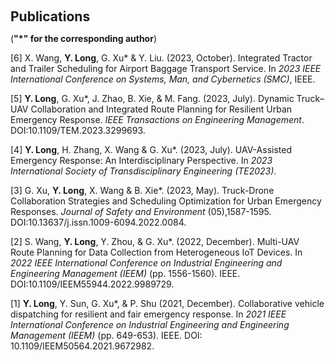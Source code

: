 <h1 id="publications"></h1>
<h2 style="margin: 60px 0px 10px;">Publications</h2>

(**"*" for the corresponding author**)


[6] X. Wang, <b>Y. Long</b>, G. Xu* & Y. Liu. (2023, October). Integrated Tractor and Trailer Scheduling for Airport Baggage Transport Service. In <i>2023 IEEE International Conference on Systems, Man, and Cybernetics (SMC)</i>, IEEE.


[5]	<b>Y. Long</b>, G. Xu*, J. Zhao, B. Xie, & M. Fang. (2023, July). Dynamic Truck–UAV Collaboration and Integrated Route Planning for Resilient Urban Emergency Response. <i>IEEE Transactions on Engineering Management</i>. DOI:10.1109/TEM.2023.3299693.


[4]	<b>Y. Long</b>, H. Zhang, X. Wang & G. Xu*. (2023, July). UAV-Assisted Emergency Response: An Interdisciplinary Perspective. In <i>2023 International Society of Transdisciplinary Engineering (TE2023)</i>.


[3]	G. Xu, <b>Y. Long</b>, X. Wang & B. Xie*. (2023, May). Truck-Drone Collaboration Strategies and Scheduling Optimization for Urban Emergency Responses. <i>Journal of Safety and Environment</i> (05),1587-1595. DOI:10.13637/j.issn.1009-6094.2022.0084.


[2]	S. Wang, <b>Y. Long</b>, Y. Zhou, & G. Xu*. (2022, December). Multi-UAV Route Planning for Data Collection from Heterogeneous IoT Devices. In <i>2022 IEEE International Conference on Industrial Engineering and Engineering Management (IEEM)</i> (pp. 1556-1560). IEEE. DOI:10.1109/IEEM55944.2022.9989729.

[1] <b>Y. Long</b>, Y. Sun, G. Xu*, & P. Shu (2021, December). Collaborative vehicle dispatching for resilient and fair emergency response. In <i>2021 IEEE International Conference on Industrial Engineering and Engineering Management (IEEM)</i> (pp. 649-653). IEEE. DOI: 10.1109/IEEM50564.2021.9672982.
